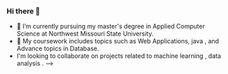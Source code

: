 ### Hi there 👋

- 🔭 I’m currently  pursuing my master's degree in Applied Computer Science at Northwest Missouri State University. 
- 🌱 My coursework includes topics such as Web Applications, java , and Advance topics in Database. 
- I'm looking to collaborate on projects related to machine learning , data analysis .
-->

